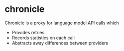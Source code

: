 # chronicle

Chronicle is a proxy for language model API calls which

- Provides retries
- Records statistics on each call
- Abstracts away differences between providers

